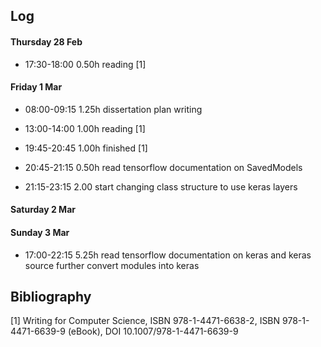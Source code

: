 ## Log

#### Thursday 28 Feb
* 17:30-18:00 0.50h
  reading [1]

#### Friday 1 Mar
* 08:00-09:15 1.25h
  dissertation plan writing

* 13:00-14:00 1.00h
  reading [1]
* 19:45-20:45 1.00h
  finished [1]
* 20:45-21:15 0.50h
  read tensorflow documentation on SavedModels
* 21:15-23:15 2.00
  start changing class structure to use keras layers

#### Saturday 2 Mar

#### Sunday 3 Mar
* 17:00-22:15 5.25h
  read tensorflow documentation on keras and keras source
  further convert modules into keras


## Bibliography

[1] Writing for Computer Science, ISBN 978-1-4471-6638-2, ISBN 978-1-4471-6639-9  (eBook), DOI 10.1007/978-1-4471-6639-9
